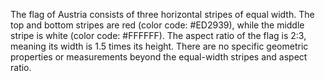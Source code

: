 The flag of Austria consists of three horizontal stripes of equal width. The top and bottom stripes are red (color code: #ED2939), while the middle stripe is white (color code: #FFFFFF). The aspect ratio of the flag is 2:3, meaning its width is 1.5 times its height. There are no specific geometric properties or measurements beyond the equal-width stripes and aspect ratio.